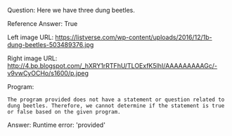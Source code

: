 Question: Here we have three dung beetles.

Reference Answer: True

Left image URL: https://listverse.com/wp-content/uploads/2016/12/1b-dung-beetles-503489376.jpg

Right image URL: http://4.bp.blogspot.com/_hXRY1rRTFhU/TLOExfK5lhI/AAAAAAAAAGc/-v9vwCyOCHo/s1600/p.jpeg

Program:

```
The program provided does not have a statement or question related to dung beetles. Therefore, we cannot determine if the statement is true or false based on the given program.
```
Answer: Runtime error: 'provided'

